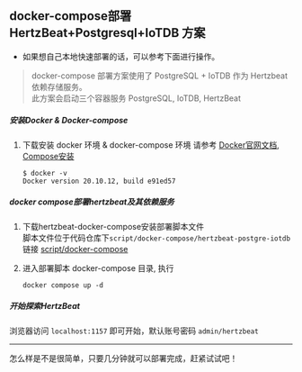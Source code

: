 ##  docker-compose部署 HertzBeat+Postgresql+IoTDB 方案   

- 如果想自己本地快速部署的话，可以参考下面进行操作。

> docker-compose 部署方案使用了 PostgreSQL + IoTDB 作为 Hertzbeat 依赖存储服务。   
> 此方案会启动三个容器服务 PostgreSQL, IoTDB, HertzBeat   

##### 安装Docker & Docker-compose

1. 下载安装 docker 环境 & docker-compose 环境
   请参考 [Docker官网文档](https://docs.docker.com/get-docker/), [Compose安装](https://docs.docker.com/compose/install/)       
   ```
   $ docker -v
   Docker version 20.10.12, build e91ed57
   ```

##### docker compose部署hertzbeat及其依赖服务     

1. 下载hertzbeat-docker-compose安装部署脚本文件  
   脚本文件位于代码仓库下`script/docker-compose/hertzbeat-postgre-iotdb` 链接 [script/docker-compose](https://github.com/hertzbeat/hertzbeat/tree/master/script/docker-compose/hertzbeat-postgre-iotdb)   


2. 进入部署脚本 docker-compose 目录, 执行  

   `docker compose up -d`


##### 开始探索HertzBeat   

浏览器访问 `localhost:1157` 即可开始，默认账号密码 `admin/hertzbeat`  

---   

怎么样是不是很简单，只要几分钟就可以部署完成，赶紧试试吧！
